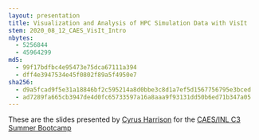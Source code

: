 ```yaml
---
layout: presentation
title: Visualization and Analysis of HPC Simulation Data with VisIt
stem: 2020_08_12_CAES_VisIt_Intro
nbytes:
  - 5256844
  - 45964299
md5:
  - 99f17bdfbc4e95473e75dca67111a394
  - dff4e3947534e45f0802f89a5f4950e7
sha256:
  - d9a5fcad9f5e31a18846bf2c595214a8d0bbe3c8d1a7ef5d1567756795e3bced
  - ad7289fa665cb3947de4d0fc65733597a16a8aaa9f93131dd50b6ed71b347a05
---
```

These are the slides presented by
[Cyrus Harrison](https://github.com/cyrush)
for the
[CAES/INL C3 Summer Bootcamp](https://www.isu.edu/news/2020-spring/caesinl-c3-summer-bootcamp-part-ii-set-aug-10-13.html)
